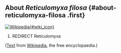 About *Reticulomyxa filosa* {#about-reticulomyxa-filosa .first}
---------------------------

[![Wikipedia](/img/wikipedia_logo_v2_en.png){#wiki_icon}](http://en.wikipedia.org/wiki/Reticulomyxa_filosa)

1.  REDIRECT Reticulomyxa

([Text](http://en.wikipedia.org/wiki/Reticulomyxa_filosa) from
[Wikipedia](http://en.wikipedia.org/), the free encyclopaedia.)

